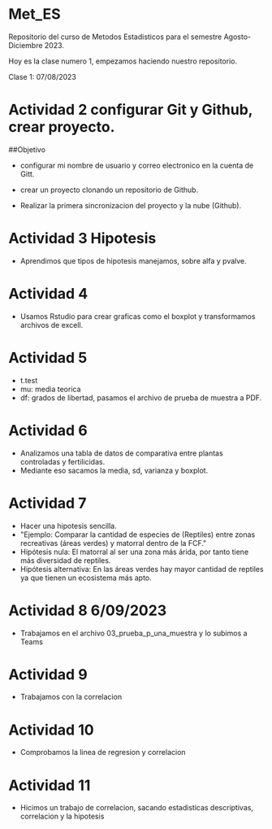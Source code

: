 # Met_ES
Repositorio del curso de Metodos Estadisticos para el semestre Agosto-Diciembre 2023.

Hoy es la clase numero 1, empezamos haciendo nuestro repositorio.

Clase 1: 07/08/2023 

# Actividad 2 configurar Git y Github, crear proyecto. 

##Objetivo 

* configurar mi nombre de usuario y correo electronico en la cuenta de Gitt.

* crear un proyecto clonando un repositorio de Github.

* Realizar la primera sincronizacion del proyecto y la nube (Github).


# Actividad 3 Hipotesis
* Aprendimos que tipos de hipotesis manejamos, sobre alfa y pvalve.

# Actividad 4 
* Usamos Rstudio para crear graficas como el boxplot y transformamos archivos de excell.

# Actividad 5
* t.test 
* mu: media teorica 
* df: grados de libertad, pasamos el archivo de prueba de muestra a PDF.

# Actividad 6
* Analizamos una tabla de datos de comparativa entre plantas controladas y fertilicidas.
* Mediante eso sacamos la media, sd, varianza y boxplot.

# Actividad 7 
* Hacer una hipotesis sencilla. 
* "Ejemplo: Comparar la cantidad de especies de (Reptiles) entre zonas recreativas (áreas verdes) y matorral dentro de la FCF."
* Hipótesis nula: El matorral al ser una zona más árida, por tanto tiene más diversidad de reptiles.
* Hipótesis alternativa: En las áreas verdes hay mayor cantidad de reptiles ya que tienen un ecosistema más apto.

# Actividad 8 6/09/2023
* Trabajamos en el archivo 03_prueba_p_una_muestra y lo subimos a Teams

# Actividad 9
* Trabajamos con la correlacion 

# Actividad 10
* Comprobamos la linea de regresion y correlacion 
# Actividad 11
* Hicimos un trabajo de correlacion, sacando estadisticas descriptivas, correlacion y la hipotesis
